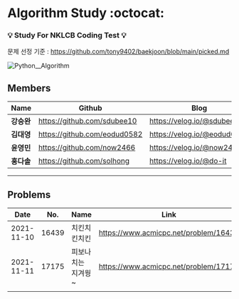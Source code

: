 # Algorithm Study :octocat:

###  :bulb: Study For NKLCB Coding Test 💡
문제 선정 기준 : https://github.com/tony9402/baekjoon/blob/main/picked.md

![Python__Algorithm](https://user-images.githubusercontent.com/57916633/141115052-63522b4d-c507-4ec7-8ddd-b4293ca7a5c2.png)

## Members

|Name|Github|Blog|
|------|---|---|
|**강승완**|https://github.com/sdubee10|https://velog.io/@sdubee10|
|**김대영**|https://github.com/eodud0582|https://velog.io/@eodud0582|
|**윤영민**|https://github.com/now2466|https://velog.io/@now2466|
|**홍다솔**|https://github.com/solhong|https://velog.io/@do-it|

---

## Problems

|Date|No.|Name|Link|Category|
|------|------|-----|-----|-----|
|2021-11-10|16439|치킨치킨치킨|https://www.acmicpc.net/problem/16439|DFS,BruteForce|
|2021-11-11|17175|피보나치는 지겨웡~|https://www.acmicpc.net/problem/17175||
||||||
